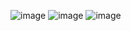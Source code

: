 
![image](https://github.com/LeonFael/Parcial_Final/assets/80529970/bd5a6ffe-7cc9-4011-ba42-e9c3ec22027a)
![image](https://github.com/LeonFael/Parcial_Final/assets/80529970/3fffd3ae-c57d-44eb-add1-97ebcfdf8c31)
![image](https://github.com/LeonFael/Parcial_Final/assets/80529970/1fe1a095-2491-43e8-b62d-e1a08cc68c70)



